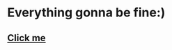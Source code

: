 # Everything gonna be fine:)

## [Click me](https://artemtopolskyi.github.io/everything-gonna-be-fine/)

